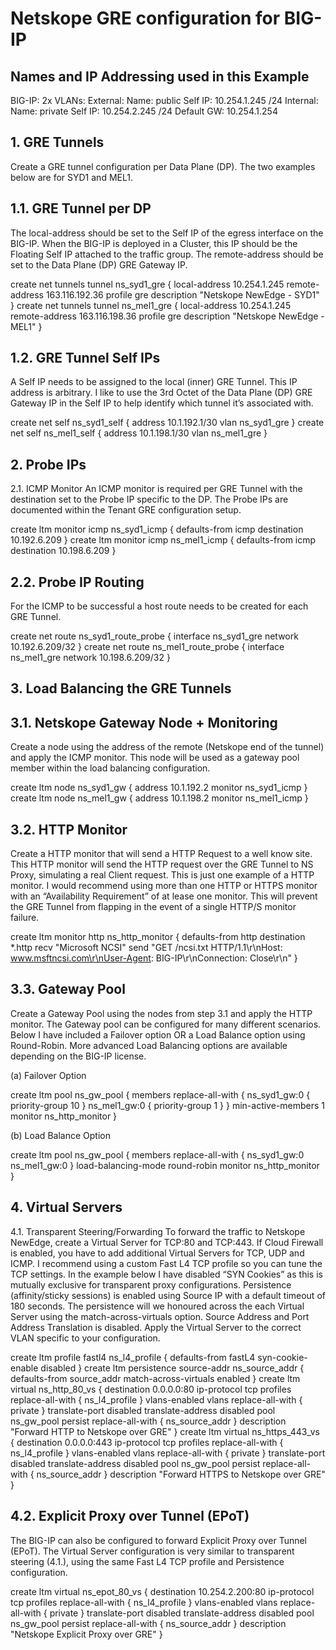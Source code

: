 # Netskope GRE configuration for BIG-IP

## Names and IP Addressing used in this Example
BIG-IP:
  2x VLANs:
    External:
      Name: public
      Self IP: 10.254.1.245 /24
    Internal:
      Name: private
      Self IP: 10.254.2.245 /24
  Default GW: 10.254.1.254

## 1. GRE Tunnels
Create a GRE tunnel configuration per Data Plane (DP). The two examples below are for SYD1 and MEL1.

## 1.1. GRE Tunnel per DP
The local-address should be set to the Self IP of the egress interface on the BIG-IP. When the BIG-IP is deployed in a Cluster, this IP should be the Floating Self IP attached to the traffic group.
The remote-address should be set to the Data Plane (DP) GRE Gateway IP.

create net tunnels tunnel ns_syd1_gre { local-address 10.254.1.245 remote-address 163.116.192.36 profile gre description "Netskope NewEdge - SYD1" }
create net tunnels tunnel ns_mel1_gre { local-address 10.254.1.245 remote-address 163.116.198.36 profile gre description "Netskope NewEdge - MEL1" }

## 1.2. GRE Tunnel Self IPs
A Self IP needs to be assigned to the local (inner) GRE Tunnel. This IP address is arbitrary. I like to use the 3rd Octet of the Data Plane (DP) GRE Gateway IP in the Self IP to help identify which tunnel it’s associated with.

create net self ns_syd1_self { address 10.1.192.1/30 vlan ns_syd1_gre }
create net self ns_mel1_self { address 10.1.198.1/30 vlan ns_mel1_gre }
 
## 2. Probe IPs
2.1. ICMP Monitor
An ICMP monitor is required per GRE Tunnel with the destination set to the Probe IP specific to the DP. The Probe IPs are documented within the Tenant GRE configuration setup.

create ltm monitor icmp ns_syd1_icmp { defaults-from icmp destination 10.192.6.209 }
create ltm monitor icmp ns_mel1_icmp { defaults-from icmp destination 10.198.6.209 }

## 2.2. Probe IP Routing
For the ICMP to be successful a host route needs to be created for each GRE Tunnel.

create net route ns_syd1_route_probe { interface ns_syd1_gre network 10.192.6.209/32 }
create net route ns_mel1_route_probe { interface ns_mel1_gre network 10.198.6.209/32 }
 
## 3. Load Balancing the GRE Tunnels
## 3.1. Netskope Gateway Node + Monitoring
Create a node using the address of the remote (Netskope end of the tunnel) and apply the ICMP monitor. This node will be used as a gateway pool member within the load balancing configuration.

create ltm node ns_syd1_gw { address 10.1.192.2 monitor ns_syd1_icmp }
create ltm node ns_mel1_gw { address 10.1.198.2 monitor ns_mel1_icmp }

## 3.2. HTTP Monitor
Create a HTTP monitor that will send a HTTP Request to a well know site. This HTTP monitor will send the HTTP request over the GRE Tunnel to NS Proxy, simulating a real Client request. This is just one example of a HTTP monitor. I would recommend using more than one HTTP or HTTPS monitor with an “Availability Requirement” of at lease one monitor. This will prevent the GRE Tunnel from flapping in the event of a single HTTP/S monitor failure.

create ltm monitor http ns_http_monitor { defaults-from http destination *.http recv "Microsoft NCSI" send "GET /ncsi.txt HTTP/1.1\r\nHost: www.msftncsi.com\r\nUser-Agent: BIG-IP\r\nConnection: Close\r\n" }

## 3.3. Gateway Pool
Create a Gateway Pool using the nodes from step 3.1 and apply the HTTP monitor. The Gateway pool can be configured for many different scenarios. Below I have included a Failover option OR a Load Balance option using Round-Robin. More advanced Load Balancing options are available depending on the BIG-IP license.

(a) Failover Option

create ltm pool ns_gw_pool { members replace-all-with { ns_syd1_gw:0 { priority-group 10 } ns_mel1_gw:0 { priority-group 1 } } min-active-members 1 monitor ns_http_monitor }

(b) Load Balance Option

create ltm pool ns_gw_pool { members replace-all-with { ns_syd1_gw:0 ns_mel1_gw:0 } load-balancing-mode round-robin monitor ns_http_monitor }
 
## 4. Virtual Servers
4.1. Transparent Steering/Forwarding
To forward the traffic to Netskope NewEdge, create a Virtual Server for TCP:80 and TCP:443. If Cloud Firewall is enabled, you have to add additional Virtual Servers for TCP, UDP and ICMP.
I recommend using a custom Fast L4 TCP profile so you can tune the TCP settings. In the example below I have disabled “SYN Cookies” as this is mutually exclusive for transparent proxy configurations.
Persistence (affinity/sticky sessions) is enabled using Source IP with a default timeout of 180 seconds. The persistence will we honoured across the each Virtual Server using the match-across-virtuals option.
Source Address and Port Address Translation is disabled.
Apply the Virtual Server to the correct VLAN specific to your configuration.

create ltm profile fastl4 ns_l4_profile { defaults-from fastL4 syn-cookie-enable disabled }
create ltm persistence source-addr ns_source_addr { defaults-from source_addr match-across-virtuals enabled }
create ltm virtual ns_http_80_vs { destination 0.0.0.0:80 ip-protocol tcp profiles replace-all-with { ns_l4_profile } vlans-enabled vlans replace-all-with { private } translate-port disabled translate-address disabled pool ns_gw_pool persist replace-all-with { ns_source_addr } description "Forward HTTP to Netskope over GRE" }
create ltm virtual ns_https_443_vs { destination 0.0.0.0:443 ip-protocol tcp profiles replace-all-with { ns_l4_profile } vlans-enabled vlans replace-all-with { private } translate-port disabled translate-address disabled pool ns_gw_pool persist replace-all-with { ns_source_addr } description "Forward HTTPS to Netskope over GRE" }

## 4.2. Explicit Proxy over Tunnel (EPoT)
The BIG-IP can also be configured to forward Explicit Proxy over Tunnel (EPoT). The Virtual Server configuration is very similar to transparent steering (4.1.), using the same Fast L4 TCP profile and Persistence configuration.

create ltm virtual ns_epot_80_vs { destination 10.254.2.200:80 ip-protocol tcp profiles replace-all-with { ns_l4_profile } vlans-enabled vlans replace-all-with { private } translate-port disabled translate-address disabled pool ns_gw_pool persist replace-all-with { ns_source_addr } description "Netskope Explicit Proxy over GRE" }
